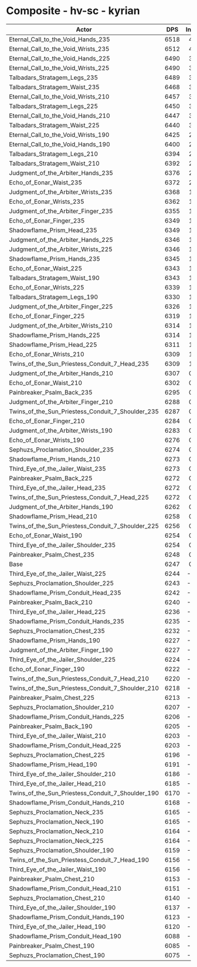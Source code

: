 # Composite - hv-sc - kyrian
| Actor | DPS | Increase |
|---|:---:|:---:|
|Eternal_Call_to_the_Void_Hands_235|6518|4.34%|
|Eternal_Call_to_the_Void_Wrists_235|6512|4.25%|
|Eternal_Call_to_the_Void_Hands_225|6490|3.90%|
|Eternal_Call_to_the_Void_Wrists_225|6490|3.89%|
|Talbadars_Stratagem_Legs_235|6489|3.88%|
|Talbadars_Stratagem_Waist_235|6468|3.55%|
|Eternal_Call_to_the_Void_Wrists_210|6457|3.37%|
|Talbadars_Stratagem_Legs_225|6450|3.25%|
|Eternal_Call_to_the_Void_Hands_210|6447|3.21%|
|Talbadars_Stratagem_Waist_225|6440|3.10%|
|Eternal_Call_to_the_Void_Wrists_190|6425|2.85%|
|Eternal_Call_to_the_Void_Hands_190|6400|2.45%|
|Talbadars_Stratagem_Legs_210|6394|2.35%|
|Talbadars_Stratagem_Waist_210|6392|2.33%|
|Judgment_of_the_Arbiter_Hands_235|6376|2.07%|
|Echo_of_Eonar_Waist_235|6372|2.01%|
|Judgment_of_the_Arbiter_Wrists_235|6368|1.94%|
|Echo_of_Eonar_Wrists_235|6362|1.84%|
|Judgment_of_the_Arbiter_Finger_235|6355|1.73%|
|Echo_of_Eonar_Finger_235|6349|1.63%|
|Shadowflame_Prism_Head_235|6349|1.63%|
|Judgment_of_the_Arbiter_Hands_225|6346|1.59%|
|Judgment_of_the_Arbiter_Wrists_225|6346|1.59%|
|Shadowflame_Prism_Hands_235|6345|1.57%|
|Echo_of_Eonar_Waist_225|6343|1.55%|
|Talbadars_Stratagem_Waist_190|6343|1.54%|
|Echo_of_Eonar_Wrists_225|6339|1.48%|
|Talbadars_Stratagem_Legs_190|6330|1.34%|
|Judgment_of_the_Arbiter_Finger_225|6326|1.27%|
|Echo_of_Eonar_Finger_225|6319|1.17%|
|Judgment_of_the_Arbiter_Wrists_210|6314|1.08%|
|Shadowflame_Prism_Hands_225|6314|1.08%|
|Shadowflame_Prism_Head_225|6311|1.03%|
|Echo_of_Eonar_Wrists_210|6309|1.00%|
|Twins_of_the_Sun_Priestess_Conduit_7_Head_235|6309|1.00%|
|Judgment_of_the_Arbiter_Hands_210|6307|0.97%|
|Echo_of_Eonar_Waist_210|6302|0.88%|
|Painbreaker_Psalm_Back_235|6295|0.77%|
|Judgment_of_the_Arbiter_Finger_210|6288|0.66%|
|Twins_of_the_Sun_Priestess_Conduit_7_Shoulder_235|6287|0.65%|
|Echo_of_Eonar_Finger_210|6284|0.60%|
|Judgment_of_the_Arbiter_Wrists_190|6283|0.58%|
|Echo_of_Eonar_Wrists_190|6276|0.47%|
|Sephuzs_Proclamation_Shoulder_235|6274|0.44%|
|Shadowflame_Prism_Hands_210|6273|0.43%|
|Third_Eye_of_the_Jailer_Waist_235|6273|0.43%|
|Painbreaker_Psalm_Back_225|6272|0.41%|
|Third_Eye_of_the_Jailer_Head_235|6272|0.41%|
|Twins_of_the_Sun_Priestess_Conduit_7_Head_225|6272|0.41%|
|Judgment_of_the_Arbiter_Hands_190|6262|0.24%|
|Shadowflame_Prism_Head_210|6258|0.18%|
|Twins_of_the_Sun_Priestess_Conduit_7_Shoulder_225|6256|0.15%|
|Echo_of_Eonar_Waist_190|6254|0.12%|
|Third_Eye_of_the_Jailer_Shoulder_235|6254|0.12%|
|Painbreaker_Psalm_Chest_235|6248|0.02%|
|Base|6247|0.00%|
|Third_Eye_of_the_Jailer_Waist_225|6244|-0.04%|
|Sephuzs_Proclamation_Shoulder_225|6243|-0.05%|
|Shadowflame_Prism_Conduit_Head_235|6242|-0.07%|
|Painbreaker_Psalm_Back_210|6240|-0.11%|
|Third_Eye_of_the_Jailer_Head_225|6236|-0.18%|
|Shadowflame_Prism_Conduit_Hands_235|6235|-0.18%|
|Sephuzs_Proclamation_Chest_235|6232|-0.23%|
|Shadowflame_Prism_Hands_190|6227|-0.31%|
|Judgment_of_the_Arbiter_Finger_190|6227|-0.32%|
|Third_Eye_of_the_Jailer_Shoulder_225|6224|-0.37%|
|Echo_of_Eonar_Finger_190|6222|-0.39%|
|Twins_of_the_Sun_Priestess_Conduit_7_Head_210|6220|-0.43%|
|Twins_of_the_Sun_Priestess_Conduit_7_Shoulder_210|6218|-0.46%|
|Painbreaker_Psalm_Chest_225|6213|-0.54%|
|Sephuzs_Proclamation_Shoulder_210|6207|-0.64%|
|Shadowflame_Prism_Conduit_Hands_225|6206|-0.65%|
|Painbreaker_Psalm_Back_190|6205|-0.67%|
|Third_Eye_of_the_Jailer_Waist_210|6203|-0.70%|
|Shadowflame_Prism_Conduit_Head_225|6203|-0.70%|
|Sephuzs_Proclamation_Chest_225|6196|-0.81%|
|Shadowflame_Prism_Head_190|6191|-0.89%|
|Third_Eye_of_the_Jailer_Shoulder_210|6186|-0.98%|
|Third_Eye_of_the_Jailer_Head_210|6185|-0.99%|
|Twins_of_the_Sun_Priestess_Conduit_7_Shoulder_190|6170|-1.23%|
|Shadowflame_Prism_Conduit_Hands_210|6168|-1.26%|
|Sephuzs_Proclamation_Neck_235|6165|-1.31%|
|Sephuzs_Proclamation_Neck_190|6165|-1.31%|
|Sephuzs_Proclamation_Neck_210|6164|-1.32%|
|Sephuzs_Proclamation_Neck_225|6164|-1.32%|
|Sephuzs_Proclamation_Shoulder_190|6159|-1.41%|
|Twins_of_the_Sun_Priestess_Conduit_7_Head_190|6156|-1.45%|
|Third_Eye_of_the_Jailer_Waist_190|6156|-1.46%|
|Painbreaker_Psalm_Chest_210|6153|-1.50%|
|Shadowflame_Prism_Conduit_Head_210|6151|-1.52%|
|Sephuzs_Proclamation_Chest_210|6140|-1.71%|
|Third_Eye_of_the_Jailer_Shoulder_190|6137|-1.76%|
|Shadowflame_Prism_Conduit_Hands_190|6123|-1.98%|
|Third_Eye_of_the_Jailer_Head_190|6120|-2.02%|
|Shadowflame_Prism_Conduit_Head_190|6088|-2.55%|
|Painbreaker_Psalm_Chest_190|6085|-2.58%|
|Sephuzs_Proclamation_Chest_190|6075|-2.76%|
